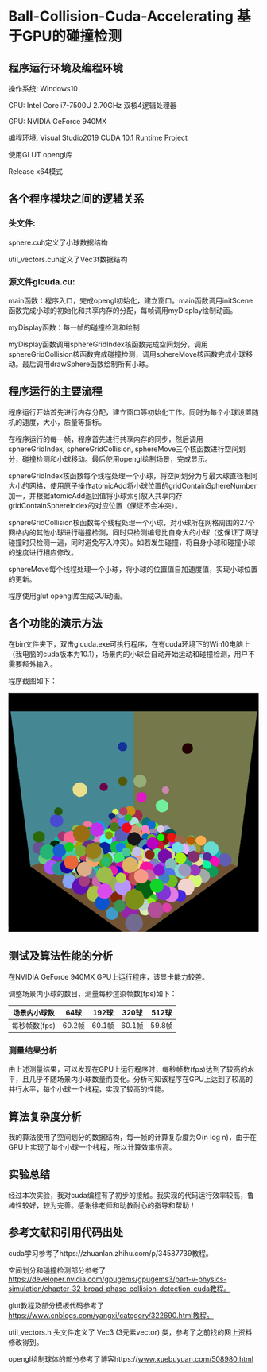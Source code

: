 # Ball-Collision-Cuda-Accelerating 基于GPU的碰撞检测

## 程序运行环境及编程环境

操作系统: Windows10

CPU: Intel Core i7-7500U 2.70GHz 双核4逻辑处理器

GPU: NVIDIA GeForce 940MX

编程环境: Visual Studio2019 CUDA 10.1 Runtime Project

使用GLUT opengl库

Release x64模式

## 各个程序模块之间的逻辑关系

### 头文件: 
sphere.cuh定义了小球数据结构

util_vectors.cuh定义了Vec3f数据结构

### 源文件glcuda.cu:
main函数：程序入口，完成opengl初始化，建立窗口。main函数调用initScene函数完成小球的初始化和共享内存的分配，每帧调用myDisplay绘制动画。

myDisplay函数：每一帧的碰撞检测和绘制

myDisplay函数调用sphereGridIndex核函数完成空间划分，调用sphereGridCollision核函数完成碰撞检测，调用sphereMove核函数完成小球移动。最后调用drawSphere函数绘制所有小球。

## 程序运行的主要流程

程序运行开始首先进行内存分配，建立窗口等初始化工作。同时为每个小球设置随机的速度，大小，质量等指标。

在程序运行的每一帧，程序首先进行共享内存的同步，然后调用sphereGridIndex, sphereGridCollision, sphereMove三个核函数进行空间划分，碰撞检测和小球移动。最后使用opengl绘制场景，完成显示。

sphereGridIndex核函数每个线程处理一个小球，将空间划分为与最大球直径相同大小的网格，使用原子操作atomicAdd将小球位置的gridContainSphereNumber加一，并根据atomicAdd返回值将小球索引放入共享内存gridContainSphereIndex的对应位置（保证不会冲突）。

sphereGridCollision核函数每个线程处理一个小球，对小球所在网格周围的27个网格内的其他小球进行碰撞检测，同时只检测编号比自身大的小球（这保证了两球碰撞时只检测一遍，同时避免写入冲突）。如若发生碰撞，将自身小球和碰撞小球的速度进行相应修改。

sphereMove每个线程处理一个小球，将小球的位置值自加速度值，实现小球位置的更新。

程序使用glut opengl库生成GUI动画。

## 各个功能的演示方法

在bin文件夹下，双击glcuda.exe可执行程序，在有cuda环境下的Win10电脑上（我电脑的cuda版本为10.1），场景内的小球会自动开始运动和碰撞检测，用户不需要额外输入。

程序截图如下：

![](Picture1.png)

## 测试及算法性能的分析

在NVIDIA GeForce 940MX GPU上运行程序，该显卡能力较差。

调整场景内小球的数目，测量每秒渲染帧数(fps)如下：


| 场景内小球数 |	64球 |	192球 |	320球 |	512球 |
| ----------- | ----------- | ----------- | ----------- | ----------- |
| 每秒帧数(fps)	| 60.2帧 |	60.1帧 |	60.1帧 |	59.8帧 |

### 测量结果分析

由上述测量结果，可以发现在GPU上运行程序时，每秒帧数(fps)达到了较高的水平，且几乎不随场景内小球数量而变化。分析可知该程序在GPU上达到了较高的并行水平，每个小球一个线程，实现了较高的性能。

## 算法复杂度分析
我的算法使用了空间划分的数据结构，每一帧的计算复杂度为O(n log n)，由于在GPU上实现了每个小球一个线程，所以计算效率很高。
## 实验总结
经过本次实验，我对cuda编程有了初步的接触。我实现的代码运行效率较高，鲁棒性较好，较为完善。感谢徐老师和助教耐心的指导和帮助！

## 参考文献和引用代码出处
cuda学习参考了https://zhuanlan.zhihu.com/p/34587739教程。

空间划分和碰撞检测部分参考了
https://developer.nvidia.com/gpugems/gpugems3/part-v-physics-simulation/chapter-32-broad-phase-collision-detection-cuda教程。

glut教程及部分模板代码参考了
https://www.cnblogs.com/yangxi/category/322690.html教程。

util_vectors.h 头文件定义了 Vec3 (3元素vector) 类，参考了之前找的网上资料修改得到。

opengl绘制球体的部分参考了博客https://www.xuebuyuan.com/508980.html 



